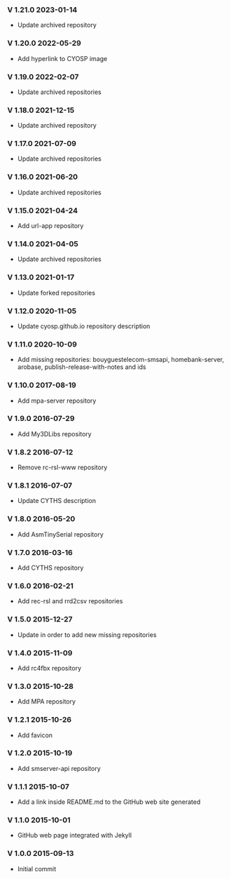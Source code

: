 ### V 1.21.0 2023-01-14
- Update archived repository

### V 1.20.0 2022-05-29
- Add hyperlink to CYOSP image

### V 1.19.0 2022-02-07
- Update archived repositories

### V 1.18.0 2021-12-15
- Update archived repository

### V 1.17.0 2021-07-09
- Update archived repositories

### V 1.16.0 2021-06-20
- Update archived repositories

### V 1.15.0 2021-04-24
- Add url-app repository

### V 1.14.0 2021-04-05
 - Update archived repositories

### V 1.13.0 2021-01-17
 - Update forked repositories

### V 1.12.0 2020-11-05
 - Update cyosp.github.io repository description

### V 1.11.0 2020-10-09
 - Add missing repositories: bouyguestelecom-smsapi, homebank-server, arobase, publish-release-with-notes and ids

### V 1.10.0 2017-08-19
 - Add mpa-server repository
 
### V 1.9.0 2016-07-29
 - Add My3DLibs repository

### V 1.8.2 2016-07-12
 - Remove rc-rsl-www repository

### V 1.8.1 2016-07-07
 - Update CYTHS description

### V 1.8.0 2016-05-20
 - Add AsmTinySerial repository

### V 1.7.0 2016-03-16
 - Add CYTHS repository

### V 1.6.0 2016-02-21
 - Add rec-rsl and rrd2csv repositories

### V 1.5.0 2015-12-27
 - Update in order to add new missing repositories

### V 1.4.0 2015-11-09
 - Add rc4fbx repository

### V 1.3.0 2015-10-28
 - Add MPA repository

### V 1.2.1 2015-10-26
 - Add favicon

### V 1.2.0 2015-10-19
 - Add smserver-api repository

### V 1.1.1 2015-10-07
 - Add a link inside README.md to the GitHub web site generated

### V 1.1.0 2015-10-01
 - GitHub web page integrated with Jekyll

### V 1.0.0 2015-09-13
 - Initial commit
